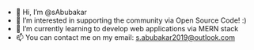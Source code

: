 - 👋 Hi, I’m @sAbubakar
- 👀 I’m interested in supporting the community via Open Source Code! :)
- 🌱 I’m currently learning to develop web applications via MERN stack
- 📫 You can contact me on my email: s.abubakar2019@outlook.com

<!---
sAbubakar/sAbubakar is a ✨ special ✨ repository because its `README.md` (this file) appears on your GitHub profile.
You can click the Preview link to take a look at your changes.
--->
